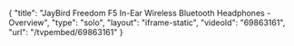{
    "title": "JayBird Freedom F5 In-Ear Wireless Bluetooth Headphones - Overview",
    "type": "solo",
    "layout": "iframe-static",
    "videoId": "69863161",
    "url": "\/tvpembed\/69863161"
}